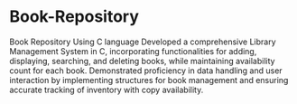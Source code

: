 # Book-Repository
Book Repository Using C language
Developed a comprehensive Library Management System in C, incorporating functionalities for adding, displaying, searching, and deleting books, while maintaining availability count for each book.
Demonstrated proficiency in data handling and user interaction by implementing structures for book management and ensuring accurate tracking of inventory with copy availability.
